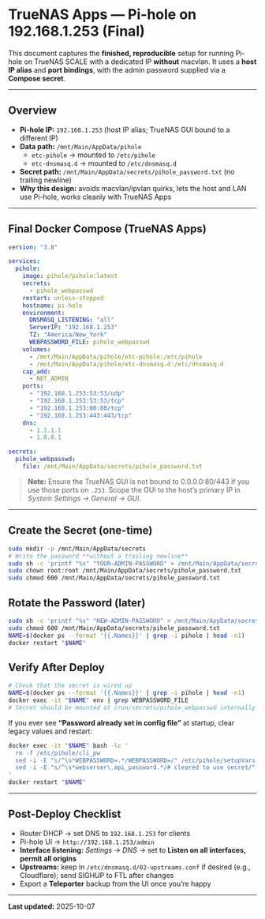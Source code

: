 # TrueNAS Apps — Pi-hole on 192.168.1.253 (Final)

This document captures the **finished, reproducible** setup for running Pi-hole on TrueNAS SCALE with a dedicated IP **without** macvlan. It uses a **host IP alias** and **port bindings**, with the admin password supplied via a **Compose secret**.

---

## Overview
- **Pi-hole IP:** `192.168.1.253` (host IP alias; TrueNAS GUI bound to a different IP)
- **Data path:** `/mnt/Main/AppData/pihole`
  - `etc-pihole` → mounted to `/etc/pihole`
  - `etc-dnsmasq.d` → mounted to `/etc/dnsmasq.d`
- **Secret path:** `/mnt/Main/AppData/secrets/pihole_password.txt` (no trailing newline)
- **Why this design:** avoids macvlan/ipvlan quirks, lets the host and LAN use Pi-hole, works cleanly with TrueNAS Apps

---

## Final Docker Compose (TrueNAS Apps)
```yaml
version: "3.8"

services:
  pihole:
    image: pihole/pihole:latest
    secrets:
      - pihole_webpasswd
    restart: unless-stopped
    hostname: pi-hole
    environment:
      DNSMASQ_LISTENING: "all"
      ServerIP: "192.168.1.253"
      TZ: "America/New_York"
      WEBPASSWORD_FILE: pihole_webpasswd
    volumes:
      - /mnt/Main/AppData/pihole/etc-pihole:/etc/pihole
      - /mnt/Main/AppData/pihole/etc-dnsmasq.d:/etc/dnsmasq.d
    cap_add:
      - NET_ADMIN
    ports:
      - "192.168.1.253:53:53/udp"
      - "192.168.1.253:53:53/tcp"
      - "192.168.1.253:80:80/tcp"
      - "192.168.1.253:443:443/tcp"
    dns:
      - 1.1.1.1
      - 1.0.0.1

secrets:
  pihole_webpasswd:
    file: /mnt/Main/AppData/secrets/pihole_password.txt
```

> **Note:** Ensure the TrueNAS GUI is not bound to 0.0.0.0:80/443 if you use those ports on `.253`. Scope the GUI to the host’s primary IP in *System Settings → General → GUI*.

---

## Create the Secret (one-time)
```bash
sudo mkdir -p /mnt/Main/AppData/secrets
# Write the password **without a trailing newline**
sudo sh -c 'printf "%s" "YOUR-ADMIN-PASSWORD" > /mnt/Main/AppData/secrets/pihole_password.txt'
sudo chown root:root /mnt/Main/AppData/secrets/pihole_password.txt
sudo chmod 600 /mnt/Main/AppData/secrets/pihole_password.txt
```

## Rotate the Password (later)
```bash
sudo sh -c 'printf "%s" "NEW-ADMIN-PASSWORD" > /mnt/Main/AppData/secrets/pihole_password.txt'
sudo chmod 600 /mnt/Main/AppData/secrets/pihole_password.txt
NAME=$(docker ps --format '{{.Names}}' | grep -i pihole | head -n1)
docker restart "$NAME"
```

## Verify After Deploy
```bash
# Check that the secret is wired up
NAME=$(docker ps --format '{{.Names}}' | grep -i pihole | head -n1)
docker exec -it "$NAME" env | grep WEBPASSWORD_FILE
# Secret should be mounted at /run/secrets/pihole_webpasswd internally
```
If you ever see **“Password already set in config file”** at startup, clear legacy values and restart:
```bash
docker exec -it "$NAME" bash -lc '
  rm -f /etc/pihole/cli_pw
  sed -i -E "s/^\s*WEBPASSWORD=.*/WEBPASSWORD=/" /etc/pihole/setupVars.conf 2>/dev/null || true
  sed -i -E "s/^\s*webserver\.api_password.*/# cleared to use secret/" /etc/pihole/pihole.toml 2>/dev/null || true
'
docker restart "$NAME"
```

---

## Post-Deploy Checklist
- Router DHCP → set DNS to `192.168.1.253` for clients
- Pi-hole UI → `http://192.168.1.253/admin`
- **Interface listening:** *Settings → DNS →* set to **Listen on all interfaces, permit all origins**
- **Upstreams:** keep in `/etc/dnsmasq.d/02-upstreams.conf` if desired (e.g., Cloudflare); send SIGHUP to FTL after changes
- Export a **Teleporter** backup from the UI once you’re happy

---

**Last updated:** 2025-10-07
